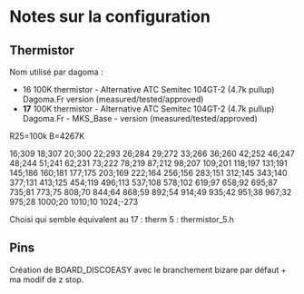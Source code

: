 # Notes sur la configuration

## Thermistor

Nom utilisé par dagoma :

- 16 100K thermistor - Alternative ATC Semitec 104GT-2 (4.7k pullup) Dagoma.Fr version (measured/tested/approved)
- **17** 100K thermistor - Alternative ATC Semitec 104GT-2 (4.7k pullup) Dagoma.Fr - MKS_Base - version (measured/tested/approved)

R25=100k
B=4267K

  16;309
  18;307
  20;300
  22;293
  26;284
  29;272
  33;266
  36;260
  42;252
  46;247
  48;244
  51;241
  62;231
  73;222
  78;219
  87;212
  98;207
  109;201
  118;197
  131;191
  145;186
  160;181
  177;175
  203;169
  222;164
  256;156
  283;151
  312;145
  343;140
  377;131
  413;125
  454;119
  496;113
  537;108
  578;102
  619;97
  658;92
  695;87
  735;81
  773;75
  808;70
  844;64
  868;59
  892;54
  914;49
  935;42
  951;38
  967;32
  975;28
  1000;20
  1010;10
  1024;-273

Choisi qui semble équivalent au 17 :
therm 5   : thermistor_5.h

## Pins

Création de BOARD_DISCOEASY avec le branchement bizare par défaut + ma modif de z stop.
